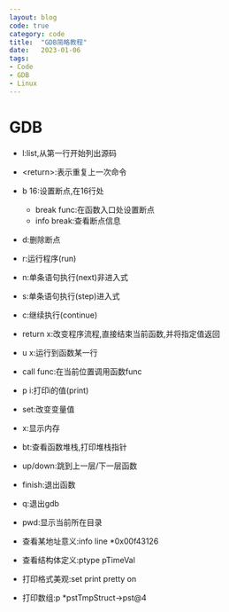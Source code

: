 ```yaml
---
layout: blog
code: true
category: code
title:  "GDB简略教程"
date:   2023-01-06
tags:
- Code
- GDB
- Linux
---
```



# GDB

- l:list,从第一行开始列出源码
- \<return>:表示重复上一次命令
- b 16:设置断点,在16行处
  - break func:在函数入口处设置断点
  - info break:查看断点信息
- d:删除断点
- r:运行程序(run)
- n:单条语句执行(next)非进入式
- s:单条语句执行(step)进入式
- c:继续执行(continue)
- return x:改变程序流程,直接结束当前函数,并将指定值返回
- u x:运行到函数某一行
- call func:在当前位置调用函数func
- p i:打印i的值(print)
- set:改变变量值
- x:显示内存
- bt:查看函数堆栈,打印堆栈指针
- up/down:跳到上一层/下一层函数
- finish:退出函数
- q:退出gdb
- pwd:显示当前所在目录

- 查看某地址意义:info line *0x00f43126
- 查看结构体定义:ptype pTimeVal
- 打印格式美观:set print pretty on
- 打印数组:p *pstTmpStruct->pst@4